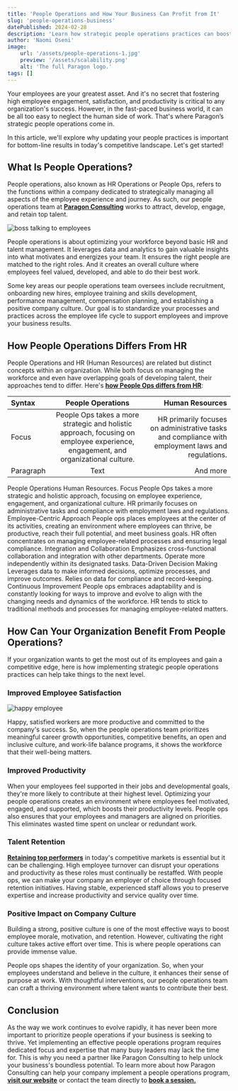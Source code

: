 ```yaml
---
title: 'People Operations and How Your Business Can Profit from It'
slug: 'people-operations-business'
datePublished: 2024-02-28
description: 'Learn how strategic people operations practices can boost employee engagement and productivity at your company. Read now to strengthen your workforce.'
author: 'Naomi Oseni'
image:
    url: '/assets/people-operations-1.jpg'
    preview: '/assets/scalability.png'
    alt: 'The full Paragon logo.'
tags: []
---
```


Your employees are your greatest asset. And it's no secret that fostering high employee engagement, satisfaction, and productivity is critical to any organization's success. However, in the fast-paced business world, it can be all too easy to neglect the human side of work. That's where Paragon’s strategic people operations come in.

In this article, we'll explore why updating your people practices is important for bottom-line results in today's competitive landscape. Let's get started!

## What Is People Operations?

People operations, also known as HR Operations or People Ops, refers to the functions within a company dedicated to strategically managing all aspects of the employee experience and journey. As such, our people operations team at **[Paragon Consulting](https://www.paragon.works/)** works to attract, develop, engage, and retain top talent.

![boss talking to employees](/assets/what-is-people-operations.jpg)
<!-- [Photo by Pavel Danilyuk from Pexels](https://www.pexels.com/photo/boss-talking-to-employees-7658409/) -->

People operations is about optimizing your workforce beyond basic HR and talent management. It leverages data and analytics to gain valuable insights into what motivates and energizes your team. It ensures the right people are matched to the right roles. And it creates an overall culture where employees feel valued, developed, and able to do their best work.

Some key areas our people operations team oversees include recruitment, onboarding new hires, employee training and skills development, performance management, compensation planning, and establishing a positive company culture. Our goal is to standardize your processes and practices across the employee life cycle to support employees and improve your business results.

## How People Operations Differs From HR

People Operations and HR (Human Resources) are related but distinct concepts within an organization. While both focus on managing the workforce and even have overlapping goals of developing talent, their approaches tend to differ. Here's **[how People Ops differs from HR](https://www.indeed.com/hire/c/info/people-operations-vs-human-resources-vs-human-relations?co=US)**:


| Syntax      | People Operations  | Human Resources     |
| :---        |    :----:   |          ---: |
| Focus      | People Ops takes a more strategic and holistic approach, focusing on employee experience, engagement, and organizational culture.       | HR primarily focuses on administrative tasks and compliance with employment laws and regulations.   |
| Paragraph   | Text        | And more      |

People Operations
Human Resources.
Focus
People Ops takes a more strategic and holistic approach, focusing on employee experience, engagement, and organizational culture.
HR primarily focuses on administrative tasks and compliance with employment laws and regulations.
Employee-Centric Approach
People ops places employees at the center of its activities, creating an environment where employees can thrive, be productive, reach their full potential, and meet business goals. 
HR often concentrates on managing employee-related processes and ensuring legal compliance.
Integration and Collaboration
Emphasizes cross-functional collaboration and integration with other departments.
Operate more independently within its designated tasks.
Data-Driven Decision Making
Leverages data to make informed decisions, optimize processes, and improve outcomes. 
Relies on data for compliance and record-keeping.
Continuous Improvement
People ops embraces adaptability and is constantly looking for ways to improve and evolve to align with the changing needs and dynamics of the workforce.
HR tends to stick to traditional methods and processes for managing employee-related matters.

## How Can Your Organization Benefit From People Operations?

If your organization wants to get the most out of its employees and gain a competitive edge, here is how implementing strategic people operations practices can help take things to the next level.
### Improved Employee Satisfaction

![happy employee](/assets/employee-satisfaction.jpg)
<!-- [Photo by Andrea Piacquadio from Pexels](https://www.pexels.com/photo/laughing-businesswoman-working-in-office-with-laptop-3756679/) -->

Happy, satisfied workers are more productive and committed to the company's success. So, when the people operations team prioritizes meaningful career growth opportunities, competitive benefits, an open and inclusive culture, and work-life balance programs, it shows the workforce that their well-being matters.

### Improved Productivity

When your employees feel supported in their jobs and developmental goals, they're more likely to contribute at their highest level. Optimizing your people operations creates an environment where employees feel motivated, engaged, and supported, which boosts their productivity levels. People ops also ensures that your employees and managers are aligned on priorities. This eliminates wasted time spent on unclear or redundant work.

### Talent Retention

**[Retaining top performers](https://corporatefinanceinstitute.com/resources/management/employee-retention/)** in today's competitive markets is essential but it can be challenging. High employee turnover can disrupt your operations and productivity as these roles must continually be restaffed. With people ops, we can make your company an employer of choice through focused retention initiatives. Having stable, experienced staff allows you to preserve expertise and increase productivity and service quality over time.

### Positive Impact on Company Culture

Building a strong, positive culture is one of the most effective ways to boost employee morale, motivation, and retention. However, cultivating the right culture takes active effort over time. This is where people operations can provide immense value.

People ops shapes the identity of your organization. So, when your employees understand and believe in the culture, it enhances their sense of purpose at work. With thoughtful interventions, our people operations team can craft a thriving environment where talent wants to contribute their best.

## Conclusion

As the way we work continues to evolve rapidly, it has never been more important to prioritize people operations if your business is seeking to thrive. Yet implementing an effective people operations program requires dedicated focus and expertise that many busy leaders may lack the time for. This is why you need a partner like Paragon Consulting to help unlock your business's boundless potential. To learn more about how Paragon Consulting can help your company implement a people operations program, **[visit our website](https://www.paragon.works/)** or contact the team directly to **[book a session.](https://topmate.io/ij_paragonconsulting)** 


